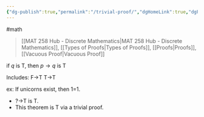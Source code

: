 ```yaml
---
{"dg-publish":true,"permalink":"/trivial-proof/","dgHomeLink":true,"dgPassFrontmatter":false,"dgShowLocalGraph":true}
---
```


#math 
> [[MAT 258 Hub - Discrete Mathematics|MAT 258 Hub - Discrete Mathematics]], [[Types of Proofs|Types of Proofs]], [[Proofs|Proofs]], [[Vacuous Proof|Vacuous Proof]]

if $q$ is T, then $p\rightarrow q$ is T

Includes:
F$\rightarrow$T
T$\rightarrow$T

ex: If unicorns exist, then 1=1.
- ?$\rightarrow$T is T.
- This theorem is T via a trivial proof.